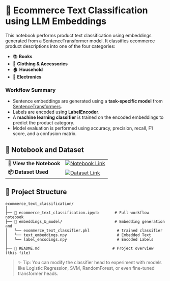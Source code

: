 # 🛒 Ecommerce Text Classification using LLM Embeddings

This notebook performs product text classification using embeddings generated from a SentenceTransformer model. It classifies ecommerce product descriptions into one of the four categories:

- 📚 **Books**  
- 👕 **Clothing & Accessories**  
- 🏠 **Household**  
- 📱 **Electronics**

### Workflow Summary
- Sentence embeddings are generated using a **task-specific model** from [SentenceTransformers](https://www.sbert.net/).
- Labels are encoded using **LabelEncoder**.
- A **machine learning classifier** is trained on the encoded embeddings to predict the product category.
- Model evaluation is performed using accuracy, precision, recall, F1 score, and a confusion matrix.

## 📘 Notebook and Dataset

<table>
  <tr>
    <td><strong>📔 View the Notebook</strong></td>
    <td>
      <a href="https://www.kaggle.com/code/arooshahmadds/ecommerce-text-classification" target="_blank">
        <img src="https://img.shields.io/badge/Open%20Notebook-Kaggle-blue?logo=kaggle" alt="Notebook Link">
      </a>
    </td>
  </tr>
  <tr>
    <td><strong>📦 Dataset Used</strong></td>
    <td>
      <a href="https://www.kaggle.com/datasets/saurabhshahane/ecommerce-text-classification" target="_blank">
        <img src="https://img.shields.io/badge/View%20Dataset-Kaggle-blue?logo=kaggle" alt="Dataset Link">
      </a>
    </td>
  </tr>
</table>

## 📁 Project Structure

```plaintext
ecommerce_text_classification/
│
├── 📘 ecommerce_text_classification.ipynb       # Full workflow notebook
├── 📂 embeddings_&_model/                       # Embedding generation and 
│   └── exommerce_text_classifier.pkl            # trained classifier 
│   └── text_embeddings.npy                      # Embedded Text
│   └── label_encodings.npy                      # Encoded Labels
│
├── 📄 README.md                                # Project overview (this file)
```

> ✨ Tip: You can modify the classifier head to experiment with models like Logistic Regression, SVM, RandomForest, or even fine-tuned transformer heads.
